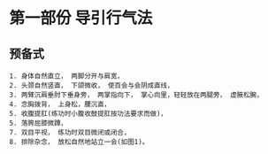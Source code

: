 # 第一部份  导引行气法

## 预备式
    1. 身体自然直立， 两脚分开与肩宽，
    2. 头颈自然竖直， 下颌微收， 使百会与会阴成直线，
    3. 两臂沉肩垂肘下垂身旁， 两掌指向下， 掌心向里，轻轻放在两腿旁， 虚腋松腕，
    4. 念胸拨背， 上身松，腰沉直，
    5. 收腹提肛(练功时小腹收鼓提肛按功法要求而做)，
    5. 落胯屈膝微蹲，
    7. 双目平视， 练功时双目微闭或闭合，
    8. 排除杂念， 放松自然地站立一会(如图1)。
